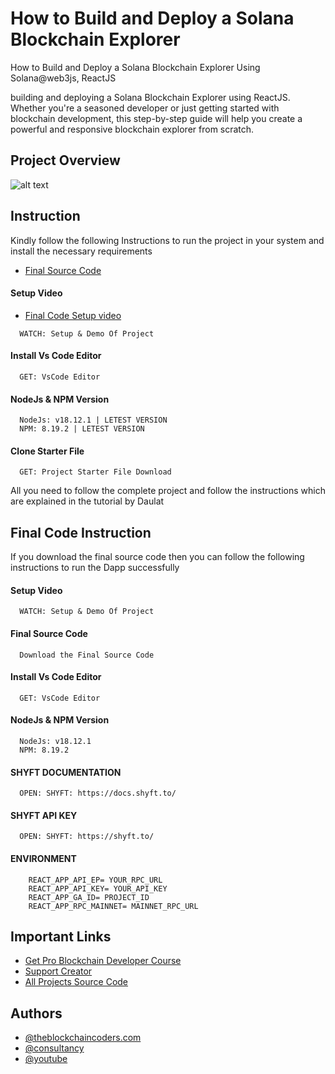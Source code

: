 # How to Build and Deploy a Solana Blockchain Explorer

How to Build and Deploy a Solana Blockchain Explorer Using Solana@web3js, ReactJS

building and deploying a Solana Blockchain Explorer using ReactJS. Whether you're a seasoned developer or just getting started with blockchain development, this step-by-step guide will help you create a powerful and responsive blockchain explorer from scratch.

## Project Overview

![alt text](https://www.daulathussain.com/wp-content/uploads/2024/06/build-and-deploy-solana-explorer.jpg)

## Instruction

Kindly follow the following Instructions to run the project in your system and install the necessary requirements

- [Final Source Code](https://www.theblockchaincoders.com/sourceCode/building-and-deploying-a-solana-blockchain-explorer-using-reactjs)

#### Setup Video

- [Final Code Setup video](https://youtu.be/DKWqBqZDh74?si=7CUfjABG3zxRC4dt)

```https://code.visualstudio.com/download
  WATCH: Setup & Demo Of Project
```

#### Install Vs Code Editor

```https://code.visualstudio.com/download
  GET: VsCode Editor
```

#### NodeJs & NPM Version

```https://nodejs.org/en/download
  NodeJs: v18.12.1 | LETEST VERSION
  NPM: 8.19.2 | LETEST VERSION
```

#### Clone Starter File

```https://github.com/daulathussain/Airdrop-Crypto-Starter-File
  GET: Project Starter File Download
```

All you need to follow the complete project and follow the instructions which are explained in the tutorial by Daulat

## Final Code Instruction

If you download the final source code then you can follow the following instructions to run the Dapp successfully

#### Setup Video

```https://code.visualstudio.com/download
  WATCH: Setup & Demo Of Project
```

#### Final Source Code

```https://www.theblockchaincoders.com/SourceCode
  Download the Final Source Code
```

#### Install Vs Code Editor

```https://code.visualstudio.com/download
  GET: VsCode Editor
```

#### NodeJs & NPM Version

```https://nodejs.org/en/download
  NodeJs: v18.12.1
  NPM: 8.19.2
```

#### SHYFT DOCUMENTATION

```https://docs.shyft.to/
  OPEN: SHYFT: https://docs.shyft.to/
```

#### SHYFT API KEY

```https://docs.shyft.to/
  OPEN: SHYFT: https://shyft.to/
```

#### ENVIRONMENT

```
    REACT_APP_API_EP= YOUR_RPC_URL
    REACT_APP_API_KEY= YOUR_API_KEY
    REACT_APP_GA_ID= PROJECT_ID
    REACT_APP_RPC_MAINNET= MAINNET_RPC_URL
```

## Important Links

- [Get Pro Blockchain Developer Course](https://www.theblockchaincoders.com/pro-nft-marketplace)
- [Support Creator](https://bit.ly/Support-Creator)
- [All Projects Source Code](https://www.theblockchaincoders.com/SourceCode)

## Authors

- [@theblockchaincoders.com](https://www.theblockchaincoders.com/)
- [@consultancy](https://www.theblockchaincoders.com/consultancy)
- [@youtube](https://www.youtube.com/@daulathussain)
